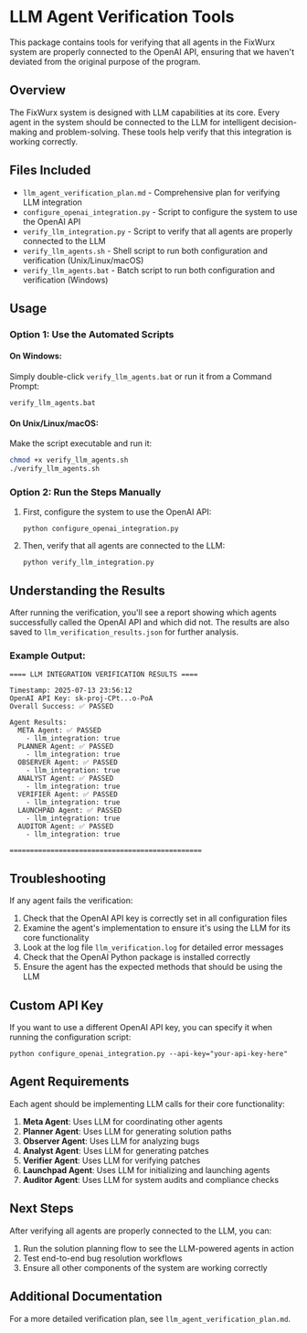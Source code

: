 # LLM Agent Verification Tools

This package contains tools for verifying that all agents in the FixWurx system are properly connected to the OpenAI API, ensuring that we haven't deviated from the original purpose of the program.

## Overview

The FixWurx system is designed with LLM capabilities at its core. Every agent in the system should be connected to the LLM for intelligent decision-making and problem-solving. These tools help verify that this integration is working correctly.

## Files Included

- `llm_agent_verification_plan.md` - Comprehensive plan for verifying LLM integration
- `configure_openai_integration.py` - Script to configure the system to use the OpenAI API
- `verify_llm_integration.py` - Script to verify that all agents are properly connected to the LLM
- `verify_llm_agents.sh` - Shell script to run both configuration and verification (Unix/Linux/macOS)
- `verify_llm_agents.bat` - Batch script to run both configuration and verification (Windows)

## Usage

### Option 1: Use the Automated Scripts

#### On Windows:
Simply double-click `verify_llm_agents.bat` or run it from a Command Prompt:
```
verify_llm_agents.bat
```

#### On Unix/Linux/macOS:
Make the script executable and run it:
```bash
chmod +x verify_llm_agents.sh
./verify_llm_agents.sh
```

### Option 2: Run the Steps Manually

1. First, configure the system to use the OpenAI API:
   ```
   python configure_openai_integration.py
   ```

2. Then, verify that all agents are connected to the LLM:
   ```
   python verify_llm_integration.py
   ```

## Understanding the Results

After running the verification, you'll see a report showing which agents successfully called the OpenAI API and which did not. The results are also saved to `llm_verification_results.json` for further analysis.

### Example Output:
```
==== LLM INTEGRATION VERIFICATION RESULTS ====

Timestamp: 2025-07-13 23:56:12
OpenAI API Key: sk-proj-CPt...o-PoA
Overall Success: ✅ PASSED

Agent Results:
  META Agent: ✅ PASSED
    - llm_integration: true
  PLANNER Agent: ✅ PASSED
    - llm_integration: true
  OBSERVER Agent: ✅ PASSED
    - llm_integration: true
  ANALYST Agent: ✅ PASSED
    - llm_integration: true
  VERIFIER Agent: ✅ PASSED
    - llm_integration: true
  LAUNCHPAD Agent: ✅ PASSED
    - llm_integration: true
  AUDITOR Agent: ✅ PASSED
    - llm_integration: true

===============================================
```

## Troubleshooting

If any agent fails the verification:

1. Check that the OpenAI API key is correctly set in all configuration files
2. Examine the agent's implementation to ensure it's using the LLM for its core functionality
3. Look at the log file `llm_verification.log` for detailed error messages
4. Check that the OpenAI Python package is installed correctly
5. Ensure the agent has the expected methods that should be using the LLM

## Custom API Key

If you want to use a different OpenAI API key, you can specify it when running the configuration script:

```
python configure_openai_integration.py --api-key="your-api-key-here"
```

## Agent Requirements

Each agent should be implementing LLM calls for their core functionality:

1. **Meta Agent**: Uses LLM for coordinating other agents
2. **Planner Agent**: Uses LLM for generating solution paths
3. **Observer Agent**: Uses LLM for analyzing bugs
4. **Analyst Agent**: Uses LLM for generating patches
5. **Verifier Agent**: Uses LLM for verifying patches
6. **Launchpad Agent**: Uses LLM for initializing and launching agents
7. **Auditor Agent**: Uses LLM for system audits and compliance checks

## Next Steps

After verifying all agents are properly connected to the LLM, you can:

1. Run the solution planning flow to see the LLM-powered agents in action
2. Test end-to-end bug resolution workflows
3. Ensure all other components of the system are working correctly

## Additional Documentation

For a more detailed verification plan, see `llm_agent_verification_plan.md`.
